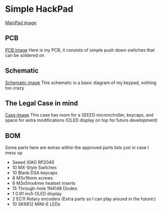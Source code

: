 # Simple HackPad
[MainPad image](./Images/MainPad.png)
## PCB
[PCB image](./Images/PCB.png)
Here is my PCB, it consists of simple push down switches that can be soldered on

## Schematic
[Schematic image](./Images/Schematic.png)
This schematic is a basic diagram of my keypad, nothing too crazy

## The Legal Case in mind
[Case image](./Images/Case.png)
This case has room for a SEEED micronctroller, keycaps, and space for extra modifications (OLED display on top for future development)


## BOM
Some parts here are extras within the approved parts lists just in case I mess up
- Seeed XIAO RP2040
- 10 MX-Style Switches
- 10 Blank DSA keycaps
- 6 M3x16mm screws
- 6 M3x5mx4mm heatset inserts
- 15 Through-hole 1N4148 Diodes
- 1 0.91 inch OLED display 
- 2 EC11 Rotary encoders (Extra parts so I can play around in the future:)
- 10 SK6812 MINI-E LEDs 
